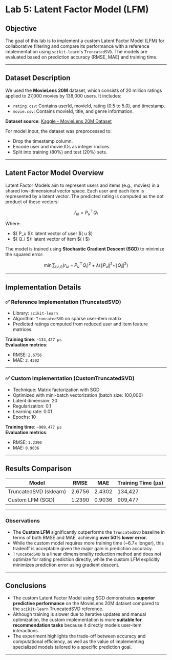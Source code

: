 # Lab 5: Latent Factor Model (LFM)

## Objective

The goal of this lab is to implement a custom Latent Factor Model (LFM) for collaborative filtering and compare its performance with a reference implementation using `scikit-learn`'s `TruncatedSVD`. The models are evaluated based on prediction accuracy (RMSE, MAE) and training time.

---

## Dataset Description

We used the **MovieLens 20M** dataset, which consists of 20 million ratings applied to 27,000 movies by 138,000 users. It includes:

- `rating.csv`: Contains userId, movieId, rating (0.5 to 5.0), and timestamp.
- `movie.csv`: Contains movieId, title, and genre information.

**Dataset source**: [Kaggle - MovieLens 20M Dataset](https://www.kaggle.com/datasets/grouplens/movielens-20m-dataset)

For model input, the dataset was preprocessed to:

- Drop the timestamp column.
- Encode user and movie IDs as integer indices.
- Split into training (80%) and test (20%) sets.

---

## Latent Factor Model Overview

Latent Factor Models aim to represent users and items (e.g., movies) in a shared low-dimensional vector space. Each user and each item is represented by a latent vector. The predicted rating is computed as the dot product of these vectors:

$$
\hat{r}_{ui} = P_u^\top Q_i
$$

Where:

- $( P_u $): latent vector of user $( u $)
- $( Q_i $): latent vector of item $( i $)

The model is trained using **Stochastic Gradient Descent (SGD)** to minimize the squared error:

$$
\min \sum_{(u, i)} (r_{ui} - P_u^\top Q_i)^2 + \lambda (\|P_u\|^2 + \|Q_i\|^2)
$$

---

## Implementation Details

### ✅ Reference Implementation (TruncatedSVD)

- Library: `scikit-learn`
- Algorithm: `TruncatedSVD` on sparse user-item matrix
- Predicted ratings computed from reduced user and item feature matrices.

**Training time**: `~134,427 µs`  
**Evaluation metrics**:

- RMSE: `2.6756`
- MAE: `2.4302`

---

### ✅ Custom Implementation (CustomTruncatedSVD)

- Technique: Matrix factorization with SGD
- Optimized with mini-batch vectorization (batch size: 100,000)
- Latent dimension: 20
- Regularization: 0.1
- Learning rate: 0.01
- Epochs: 10

**Training time**: `~909,477 µs`  
**Evaluation metrics**:

- RMSE: `1.2390`
- MAE: `0.9036`

---

## Results Comparison

| Model                  | RMSE   | MAE    | Training Time (µs) |
| ---------------------- | ------ | ------ | ------------------ |
| TruncatedSVD (sklearn) | 2.6756 | 2.4302 | 134,427            |
| Custom LFM (SGD)       | 1.2390 | 0.9036 | 909,477            |

---

### Observations

- The **Custom LFM** significantly outperforms the `TruncatedSVD` baseline in terms of both RMSE and MAE, achieving **over 50% lower error**.
- While the custom model requires more training time (~6.7× longer), this tradeoff is acceptable given the major gain in prediction accuracy.
- `TruncatedSVD` is a linear dimensionality reduction method and does not optimize for rating prediction directly, while the custom LFM explicitly minimizes prediction error using gradient descent.

---

## Conclusions

- The custom Latent Factor Model using SGD demonstrates **superior predictive performance** on the MovieLens 20M dataset compared to the `scikit-learn` TruncatedSVD reference.
- Although training is slower due to iterative updates and manual optimization, the custom implementation is more **suitable for recommendation tasks** because it directly models user-item interactions.
- The experiment highlights the trade-off between accuracy and computational efficiency, as well as the value of implementing specialized models tailored to a specific prediction goal.

---
